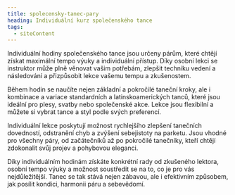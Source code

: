 ```yaml
---
title: spolecensky-tanec-pary
heading: Individuální kurz společenského tance
tags:
  - siteContent
---
```

Individuální hodiny společenského tance jsou určeny párům, které chtějí získat maximální tempo výuky a individuální přístup. Díky osobní lekci se instruktor může plně věnovat vašim potřebám, zlepšit techniku vedení a následování a přizpůsobit lekce vašemu tempu a zkušenostem.

Během hodin se naučíte nejen základní a pokročilé taneční kroky, ale i kombinace a variace standardních a latinskoamerických tanců, které jsou ideální pro plesy, svatby nebo společenské akce. Lekce jsou flexibilní a můžete si vybrat tance a styl podle svých preferencí.

Individuální lekce poskytují možnost rychlejšího zlepšení tanečních dovedností, odstranění chyb a zvýšení sebejistoty na parketu. Jsou vhodné pro všechny páry, od začátečníků až po pokročilé tanečníky, kteří chtějí zdokonalit svůj projev a pohybovou eleganci.

Díky individuálním hodinám získáte konkrétní rady od zkušeného lektora, osobní tempo výuky a možnost soustředit se na to, co je pro vás nejdůležitější. Tanec se tak stává nejen zábavou, ale i efektivním způsobem, jak posílit kondici, harmonii páru a sebevědomí.
